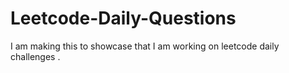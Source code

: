 # Leetcode-Daily-Questions
I am making this to showcase that I am working on leetcode daily challenges .
